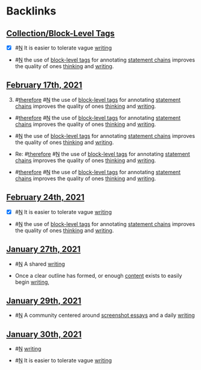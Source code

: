 
# Backlinks
## [Collection/Block-Level Tags](<Collection/Block-Level Tags.md>)
- [x] #[N](<N.md>) It is easier to tolerate vague [writing](<writing.md>)

- #[N](<N.md>) the use of [block-level tags](<block-level tags.md>) for annotating [statement chains](<statement chains.md>) improves the quality of ones [thinking](<thinking.md>) and [writing](<writing.md>).

## [February 17th, 2021](<February 17th, 2021.md>)
3. #[therefore](<therefore.md>) #[N](<N.md>) the use of [block-level tags](<block-level tags.md>) for annotating [statement chains](<statement chains.md>) improves the quality of ones [thinking](<thinking.md>) and [writing](<writing.md>).

- #[therefore](<therefore.md>) #[N](<N.md>) the use of [block-level tags](<block-level tags.md>) for annotating [statement chains](<statement chains.md>) improves the quality of ones [thinking](<thinking.md>) and [writing](<writing.md>).

- #[N](<N.md>) the use of [block-level tags](<block-level tags.md>) for annotating [statement chains](<statement chains.md>) improves the quality of ones [thinking](<thinking.md>) and [writing](<writing.md>).

- Re: #[therefore](<therefore.md>) #[N](<N.md>) the use of [block-level tags](<block-level tags.md>) for annotating [statement chains](<statement chains.md>) improves the quality of ones [thinking](<thinking.md>) and [writing](<writing.md>).

- #[therefore](<therefore.md>) #[N](<N.md>) the use of [block-level tags](<block-level tags.md>) for annotating [statement chains](<statement chains.md>) improves the quality of ones [thinking](<thinking.md>) and [writing](<writing.md>).

## [February 24th, 2021](<February 24th, 2021.md>)
- [x] #[N](<N.md>) It is easier to tolerate vague [writing](<writing.md>)

- #[N](<N.md>) the use of [block-level tags](<block-level tags.md>) for annotating [statement chains](<statement chains.md>) improves the quality of ones [thinking](<thinking.md>) and [writing](<writing.md>).

## [January 27th, 2021](<January 27th, 2021.md>)
- #[N](<N.md>)  A shared [writing](<writing.md>)

- Once a clear outline has formed, or enough [content](<content.md>) exists to easily begin [writing](<writing.md>),

## [January 29th, 2021](<January 29th, 2021.md>)
- #[N](<N.md>) A community centered around [screenshot essays](<screenshot essays.md>) and a daily [writing](<writing.md>)

## [January 30th, 2021](<January 30th, 2021.md>)
- #[N](<N.md>) [writing](<writing.md>)

- #[N](<N.md>) It is easier to tolerate vague [writing](<writing.md>)

